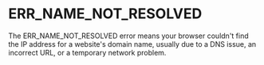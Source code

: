 #  ERR_NAME_NOT_RESOLVED

The ERR_NAME_NOT_RESOLVED error means your browser couldn't find the IP address for a website's domain name, 
usually due to a DNS issue, an incorrect URL, or a temporary network problem.

